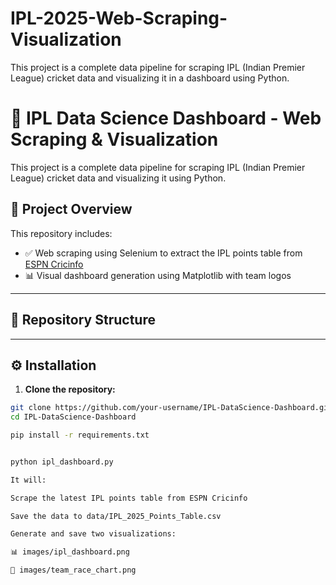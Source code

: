 # IPL-2025-Web-Scraping-Visualization
This project is a complete data pipeline for scraping IPL (Indian Premier League) cricket data and visualizing it in a dashboard using Python.
# 🏏 IPL Data Science Dashboard - Web Scraping & Visualization

This project is a complete data pipeline for scraping IPL (Indian Premier League) cricket data and visualizing it using Python.

## 📌 Project Overview

This repository includes:

- ✅ Web scraping using Selenium to extract the IPL points table from [ESPN Cricinfo](https://www.espncricinfo.com/)
- 📊 Visual dashboard generation using Matplotlib with team logos

---

## 📁 Repository Structure


---

## ⚙️ Installation

1. **Clone the repository:**

```bash
git clone https://github.com/your-username/IPL-DataScience-Dashboard.git
cd IPL-DataScience-Dashboard

pip install -r requirements.txt


python ipl_dashboard.py

It will:

Scrape the latest IPL points table from ESPN Cricinfo

Save the data to data/IPL_2025_Points_Table.csv

Generate and save two visualizations:

📊 images/ipl_dashboard.png

🏁 images/team_race_chart.png

